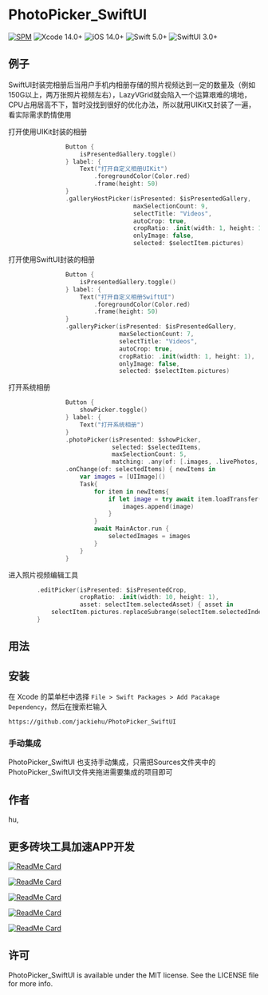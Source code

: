 # PhotoPicker_SwiftUI


[![SPM](https://img.shields.io/badge/SPM-supported-DE5C43.svg?style=flat)](https://swift.org/package-manager/)
![Xcode 14.0+](https://img.shields.io/badge/Xcode-14.0%2B-blue.svg)
![iOS 14.0+](https://img.shields.io/badge/iOS-14.0%2B-blue.svg)
![Swift 5.0+](https://img.shields.io/badge/Swift-5.0%2B-orange.svg)
![SwiftUI 3.0+](https://img.shields.io/badge/SwiftUI-3.0%2B-orange.svg)

## 例子

SwiftUI封装完相册后当用户手机内相册存储的照片视频达到一定的数量及（例如150G以上，两万张照片视频左右），LazyVGrid就会陷入一个运算艰难的境地，CPU占用居高不下，暂时没找到很好的优化办法，所以就用UIKit又封装了一遍，看实际需求酌情使用

打开使用UIKit封装的相册

```swift
                Button {
                    isPresentedGallery.toggle()
                } label: {
                    Text("打开自定义相册UIKit")
                        .foregroundColor(Color.red)
                        .frame(height: 50)
                }
                .galleryHostPicker(isPresented: $isPresentedGallery,
                                   maxSelectionCount: 9,
                                   selectTitle: "Videos",
                                   autoCrop: true,
                                   cropRatio: .init(width: 1, height: 1),
                                   onlyImage: false,
                                   selected: $selectItem.pictures)
```

打开使用SwiftUI封装的相册

```swift
                Button {
                    isPresentedGallery.toggle()
                } label: {
                    Text("打开自定义相册SwiftUI")
                        .foregroundColor(Color.red)
                        .frame(height: 50)
                }
                .galleryPicker(isPresented: $isPresentedGallery,
                               maxSelectionCount: 7,
                               selectTitle: "Videos",
                               autoCrop: true,
                               cropRatio: .init(width: 1, height: 1),
                               onlyImage: false,
                               selected: $selectItem.pictures)
```

打开系统相册

```swift
                Button {
                    showPicker.toggle()
                } label: {
                    Text("打开系统相册")
                }
                .photoPicker(isPresented: $showPicker,
                             selected: $selectedItems,
                             maxSelectionCount: 5,
                             matching: .any(of: [.images, .livePhotos, .videos]))
                .onChange(of: selectedItems) { newItems in
                    var images = [UIImage]()
                    Task{
                        for item in newItems{
                            if let image = try await item.loadTransfer(type: UIImage.self){
                                images.append(image)
                            }
                        }
                        await MainActor.run {
                            selectedImages = images
                        }
                    }
                }
```

进入照片视频编辑工具

```swift
        .editPicker(isPresented: $isPresentedCrop,
                    cropRatio: .init(width: 10, height: 1),
                    asset: selectItem.selectedAsset) { asset in
            selectItem.pictures.replaceSubrange(selectItem.selectedIndex...selectItem.selectedIndex, with: [asset])
        }
```



## 用法


## 安装

在 Xcode 的菜单栏中选择 `File > Swift Packages > Add Pacakage Dependency`，然后在搜索栏输入

`https://github.com/jackiehu/PhotoPicker_SwiftUI`

### 手动集成

PhotoPicker_SwiftUI 也支持手动集成，只需把Sources文件夹中的PhotoPicker_SwiftUI文件夹拖进需要集成的项目即可


## 作者

hu, 

## 更多砖块工具加速APP开发

[![ReadMe Card](https://github-readme-stats.vercel.app/api/pin/?username=jackiehu&repo=SwiftMediator&theme=radical&locale=cn)](https://github.com/jackiehu/SwiftMediator)

[![ReadMe Card](https://github-readme-stats.vercel.app/api/pin/?username=jackiehu&repo=SwiftBrick&theme=radical&locale=cn)](https://github.com/jackiehu/SwiftBrick)

[![ReadMe Card](https://github-readme-stats.vercel.app/api/pin/?username=jackiehu&repo=SwiftLog&theme=radical&locale=cn)](https://github.com/jackiehu/SwiftLog)

[![ReadMe Card](https://github-readme-stats.vercel.app/api/pin/?username=jackiehu&repo=SwiftMesh&theme=radical&locale=cn)](https://github.com/jackiehu/SwiftMesh)

[![ReadMe Card](https://github-readme-stats.vercel.app/api/pin/?username=jackiehu&repo=SwiftNotification&theme=radical&locale=cn)](https://github.com/jackiehu/SwiftNotification)




## 许可

PhotoPicker_SwiftUI is available under the MIT license. See the LICENSE file for more info.
